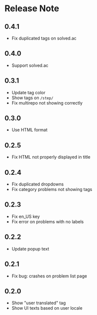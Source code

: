 # Release Note

## 0.4.1

- Fix duplicated tags on solved.ac

## 0.4.0

- Support solved.ac

## 0.3.1

- Update tag color
- Show tags on `/step/`
- Fix multirepo not showing correctly

## 0.3.0

- Use HTML format

## 0.2.5

- Fix HTML not properly displayed in title

## 0.2.4

- Fix duplicated dropdowns
- Fix category problems not showing tags

## 0.2.3

- Fix en_US key
- Fix error on problems with no labels

## 0.2.2

- Update popup text

## 0.2.1

- Fix bug: crashes on problem list page

## 0.2.0

- Show "user translated" tag
- Show UI texts based on user locale
